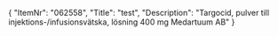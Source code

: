 {
  "ItemNr": "062558",
  "Title": "test",
  "Description": "Targocid, pulver till injektions-/infusionsvätska, lösning 400 mg Medartuum AB"
}